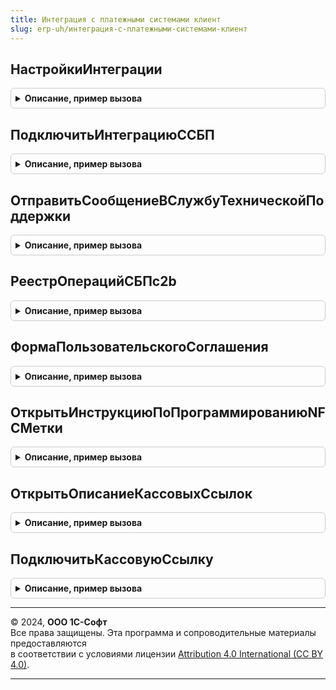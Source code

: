 ```yaml
---
title: Интеграция с платежными системами клиент
slug: erp-uh/интеграция-с-платежными-системами-клиент
---
```



## НастройкиИнтеграции
<details style="margin: 1em 0; padding: 0.5em; border: 1px solid #ccc; border-radius: 6px;">

<summary style="font-weight: bold; cursor: pointer;">Описание, пример вызова</summary>

```bsl

// Устарела. Следует использовать СистемаБыстрыхПлатежейКлиент.НастройкиПодключения.
//
Процедура НастройкиИнтеграции(Владелец) Экспорт
```

Пример вызова
```bsl
ИнтеграцияСПлатежнымиСистемамиКлиент.НастройкиИнтеграции(Владелец) 
```
</details>

## ПодключитьИнтеграциюССБП
<details style="margin: 1em 0; padding: 0.5em; border: 1px solid #ccc; border-radius: 6px;">

<summary style="font-weight: bold; cursor: pointer;">Описание, пример вызова</summary>

```bsl

// Устарела. Следует использовать СистемаБыстрыхПлатежейКлиент.ПодключитьСистемуБыстрыхПлатежей.
//
Процедура ПодключитьИнтеграциюССБП( Экспорт
```

Пример вызова
```bsl
ИнтеграцияСПлатежнымиСистемамиКлиент.ПодключитьИнтеграциюССБП();
```
</details>

## ОтправитьСообщениеВСлужбуТехническойПоддержки
<details style="margin: 1em 0; padding: 0.5em; border: 1px solid #ccc; border-radius: 6px;">

<summary style="font-weight: bold; cursor: pointer;">Описание, пример вызова</summary>

```bsl

// Устарела. Следует использовать СистемаБыстрыхПлатежейКлиент.ОтправитьСообщениеВСлужбуТехническойПоддержки.
//
Процедура ОтправитьСообщениеВСлужбуТехническойПоддержки( Экспорт
```

Пример вызова
```bsl
ИнтеграцияСПлатежнымиСистемамиКлиент.ОтправитьСообщениеВСлужбуТехническойПоддержки();
```
</details>

## РеестрОперацийСБПc2b
<details style="margin: 1em 0; padding: 0.5em; border: 1px solid #ccc; border-radius: 6px;">

<summary style="font-weight: bold; cursor: pointer;">Описание, пример вызова</summary>

```bsl

// Устарела. Следует использовать ПереводыСБПc2bКлиент.РеестрОперацийСБПc2b.
//
Процедура РеестрОперацийСБПc2b(Владелец) Экспорт
```

Пример вызова
```bsl
ИнтеграцияСПлатежнымиСистемамиКлиент.РеестрОперацийСБПc2b(Владелец) 
```
</details>

## ФормаПользовательскогоСоглашения
<details style="margin: 1em 0; padding: 0.5em; border: 1px solid #ccc; border-radius: 6px;">

<summary style="font-weight: bold; cursor: pointer;">Описание, пример вызова</summary>

```bsl

// Устарела. Следует использовать СистемаБыстрыхПлатежейКлиент.ФормаПользовательскогоСоглашения.
//
Процедура ФормаПользовательскогоСоглашения(ВладелецФормы = Неопределено) Экспорт
```

Пример вызова
```bsl
ИнтеграцияСПлатежнымиСистемамиКлиент.ФормаПользовательскогоСоглашения(ВладелецФормы);
```
</details>

## ОткрытьИнструкциюПоПрограммированиюNFCМетки
<details style="margin: 1em 0; padding: 0.5em; border: 1px solid #ccc; border-radius: 6px;">

<summary style="font-weight: bold; cursor: pointer;">Описание, пример вызова</summary>

```bsl

// Устарела. Следует использовать ПереводыСБПc2bКлиент.ОткрытьИнструкциюПоПрограммированиюNFCМетки.
//
Процедура ОткрытьИнструкциюПоПрограммированиюNFCМетки() Экспорт
```

Пример вызова
```bsl
ИнтеграцияСПлатежнымиСистемамиКлиент.ОткрытьИнструкциюПоПрограммированиюNFCМетки() 
```
</details>

## ОткрытьОписаниеКассовыхСсылок
<details style="margin: 1em 0; padding: 0.5em; border: 1px solid #ccc; border-radius: 6px;">

<summary style="font-weight: bold; cursor: pointer;">Описание, пример вызова</summary>

```bsl

// Устарела. Следует использовать ПереводыСБПc2bКлиент.ОткрытьОписаниеКассовыхСсылок.
//
Процедура ОткрытьОписаниеКассовыхСсылок() Экспорт
```

Пример вызова
```bsl
ИнтеграцияСПлатежнымиСистемамиКлиент.ОткрытьОписаниеКассовыхСсылок() 
```
</details>

## ПодключитьКассовуюСсылку
<details style="margin: 1em 0; padding: 0.5em; border: 1px solid #ccc; border-radius: 6px;">

<summary style="font-weight: bold; cursor: pointer;">Описание, пример вызова</summary>

```bsl

// Устарела. Следует использовать ПереводыСБПc2bКлиент.ПодключитьКассовуюСсылку.
//
Процедура ПодключитьКассовуюСсылку( Экспорт
```

Пример вызова
```bsl
ИнтеграцияСПлатежнымиСистемамиКлиент.ПодключитьКассовуюСсылку();
```
</details>

---

© 2024, **ООО 1С-Софт**  
Все права защищены. Эта программа и сопроводительные материалы предоставляются  
в соответствии с условиями лицензии [Attribution 4.0 International (CC BY 4.0)](https://creativecommons.org/licenses/by/4.0/legalcode).

---

